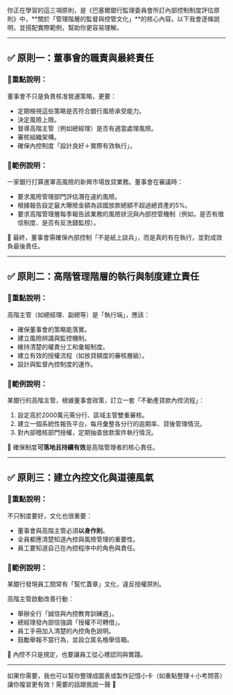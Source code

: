 你正在學習的這三項原則，是《巴塞爾銀行監理委員會所訂內部控制制度評估原則》中，**關於「管理階層的監督與控管文化」**的核心內容。以下我會逐條說明，並搭配實際範例，幫助你更容易理解。

---

## ✅ 原則一：**董事會的職責與最終責任**

### 🌟重點說明：
董事會不只是負責核准營運策略，更要：
- 定期檢視這些策略是否符合銀行風險承受能力。
- 決定風險上限。
- 督導高階主管（例如總經理）是否有適當處理風險。
- 審核組織架構。
- 確保內控制度「設計良好＋實際有效執行」。

### 🎯範例說明：
一家銀行打算進軍高風險的新興市場放貸業務。董事會在審議時：
- 要求風險管理部門評估潛在違約風險。
- 根據報告設定最大曝險金額為該國放款總額不超過總資產的5%。
- 要求高階管理層每季報告該業務的風險狀況與內部控管機制（例如，是否有徵信制度、是否有反洗錢監控）。

📌 最終，董事會需確保內部控制「不是紙上談兵」，而是真的有在執行，並對成效負最後責任。

---

## ✅ 原則二：**高階管理階層的執行與制度建立責任**

### 🌟重點說明：
高階主管（如總經理、副總等）是「執行端」，應該：
- 確保董事會的策略能落實。
- 建立風險辨識與監控機制。
- 維持清楚的權責分工和彙報制度。
- 建立有效的授權流程（如放貸額度的審核層級）。
- 設計與監督內控制度的運作。

### 🎯範例說明：
某銀行的高階主管，根據董事會政策，訂立一套「不動產貸款內控流程」：
1. 設定高於2000萬元需分行、區域主管雙重審核。
2. 建立一個系統性報告平台，每月彙整各分行的逾期率、貸後管理情況。
3. 對內部稽核部門授權，定期抽查放款案件執行情況。

📌 確保制度**可落地且持續有效**是高階管理者的核心責任。

---

## ✅ 原則三：**建立內控文化與道德風氣**

### 🌟重點說明：
不只制度要好，文化也很重要：
- 董事會與高階主管必須**以身作則**。
- 全員都應清楚知道內控與風險管理的重要性。
- 員工要知道自己在內控程序中的角色與責任。

### 🎯範例說明：
某銀行發現員工間常有「幫忙蓋章」文化，違反授權原則。

高階主管啟動改善行動：
- 舉辦全行「誠信與內控教育訓練週」。
- 總經理發內部信強調「授權不可轉借」。
- 員工手冊加入清楚的內控角色說明。
- 鼓勵舉報不當行為，並設立匿名檢舉信箱。

📌 內控不只是規定，也要讓員工從心裡認同與實踐。

---

如果你需要，我也可以幫你整理成圖表或製作記憶小卡（如重點整理＋小考問答）讓你複習更有效！需要的話跟我說一聲 🙂